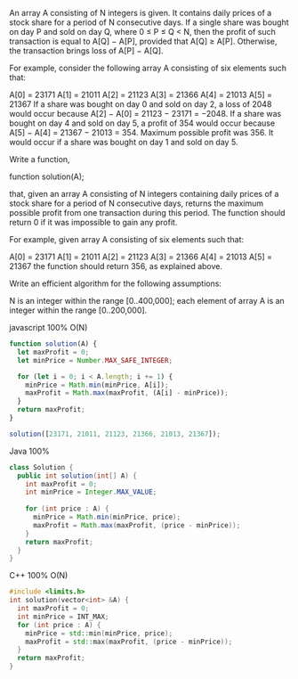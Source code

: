 An array A consisting of N integers is given. It contains daily prices of a stock share for a period of N consecutive days. If a single share was bought on day P and sold on day Q, where 0 ≤ P ≤ Q < N, then the profit of such transaction is equal to A[Q] − A[P], provided that A[Q] ≥ A[P]. Otherwise, the transaction brings loss of A[P] − A[Q].

For example, consider the following array A consisting of six elements such that:

  A[0] = 23171
  A[1] = 21011
  A[2] = 21123
  A[3] = 21366
  A[4] = 21013
  A[5] = 21367
If a share was bought on day 0 and sold on day 2, a loss of 2048 would occur because A[2] − A[0] = 21123 − 23171 = −2048. If a share was bought on day 4 and sold on day 5, a profit of 354 would occur because A[5] − A[4] = 21367 − 21013 = 354. Maximum possible profit was 356. It would occur if a share was bought on day 1 and sold on day 5.

Write a function,

function solution(A);

that, given an array A consisting of N integers containing daily prices of a stock share for a period of N consecutive days, returns the maximum possible profit from one transaction during this period. The function should return 0 if it was impossible to gain any profit.

For example, given array A consisting of six elements such that:

  A[0] = 23171
  A[1] = 21011
  A[2] = 21123
  A[3] = 21366
  A[4] = 21013
  A[5] = 21367
the function should return 356, as explained above.

Write an efficient algorithm for the following assumptions:

N is an integer within the range [0..400,000];
each element of array A is an integer within the range [0..200,000].

javascript 100% O(N) 
```javascript
function solution(A) {
  let maxProfit = 0;
  let minPrice = Number.MAX_SAFE_INTEGER;

  for (let i = 0; i < A.length; i += 1) {
    minPrice = Math.min(minPrice, A[i]);
    maxProfit = Math.max(maxProfit, (A[i] - minPrice));
  }
  return maxProfit;
}

solution([23171, 21011, 21123, 21366, 21013, 21367]);
```


Java 100%
```Java
class Solution {
  public int solution(int[] A) {
    int maxProfit = 0;
    int minPrice = Integer.MAX_VALUE;
  
    for (int price : A) {
      minPrice = Math.min(minPrice, price);
      maxProfit = Math.max(maxProfit, (price - minPrice));
    }
    return maxProfit;
  }
}
```



C++ 100% O(N)
```C++
#include <limits.h>
int solution(vector<int> &A) {
  int maxProfit = 0;
  int minPrice = INT_MAX;
  for (int price : A) {
    minPrice = std::min(minPrice, price);
    maxProfit = std::max(maxProfit, (price - minPrice));
  }
  return maxProfit;
}
```